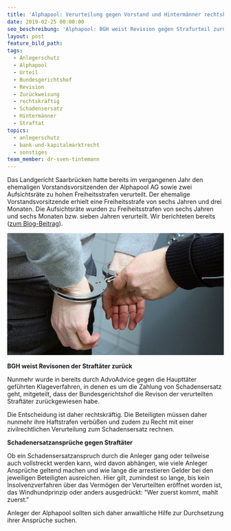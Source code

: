 ```yaml
---
title: 'Alphapool: Verurteilung gegen Vorstand und Hintermänner rechtskräftig'
date: 2019-02-25 00:00:00
seo_beschreibung: 'Alphapool: BGH weist Revision gegen Strafurteil zurück'
layout: post
feature_bild_path:
tags:
  - Anlegerschutz
  - Alphapool
  - Urteil
  - Bundesgerichtshof
  - Revision
  - Zurückweisung
  - rechtskräftig
  - Schadensersatz
  - Hintermänner
  - Straftat
topics:
  - anlegerschutz
  - bank-und-kapitalmarktrecht
  - sonstiges
team_member: dr-sven-tintemann
---
```


Das Landgericht Saarbrücken hatte bereits im vergangenen Jahr den ehemaligen Vorstandsvorsitzenden der Alphapool AG sowie zwei Aufsichtsräte zu hohen Freiheitsstrafen verurteilt. Der ehemalige Vorstandsvorsitzende erhielt eine Freiheitsstrafe von sechs Jahren und drei Monaten. Die Aufsichtsräte wurden zu Freiheitsstrafen von sechs Jahren und sechs Monaten bzw. sieben Jahren verurteilt. Wir berichteten bereits ([zum Blog-Beitrag](/blog/alphapool-ag-lg-saarbr%C3%BCcken-verurteilt-drei-hauptt%C3%A4ter/)).

![](/uploads/handcuffs-2102488-640-2.jpg)

**BGH weist Revisonen der Straftäter zurück**

Nunmehr wurde in bereits durch AdvoAdvice gegen die Haupttäter geführten Klageverfahren, in denen es um die Zahlung von Schadensersatz geht, mitgeteilt, dass der Bundesgerichtshof die Revison der verurteilten Straftäter zurückgewiesen habe.

Die Entscheidung ist daher rechtskräftig. Die Beteiligten müssen daher nunmehr ihre Haftstrafen verbüßen und zudem zu Recht mit einer zivilrechtlichen Verurteilung zum Schadensersatz rechnen.

**Schadenersatzansprüche gegen Straftäter**

Ob ein Schadensersatzanspruch durch die Anleger gang oder teilweise auch vollstreckt werden kann, wird davon abhängen, wie viele Anleger Ansprüche geltend machen und wie lange die arrestieren Gelder bei den jeweiligen Beteiligten ausreichen. Hier gilt, zumindest so lange, bis kein Insolvenzverfahren über das Vermögen der Verurteilten eröffnet worden ist, das Windhundprinzip oder anders ausgedrückt: "Wer zuerst kommt, mahlt zuerst."

Anleger der Alphapool sollten sich daher anwaltliche Hilfe zur Durchsetzung ihrer Ansprüche suchen.